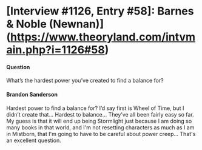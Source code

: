 # [Interview #1126, Entry #58]: Barnes & Noble (Newnan)](https://www.theoryland.com/intvmain.php?i=1126#58)

#### Question

What’s the hardest power you’ve created to find a balance for?

#### Brandon Sanderson

Hardest power to find a balance for? I’d say first is Wheel of Time, but I didn’t create that... Hardest to balance… They’ve all been fairly easy so far. My guess is that it will end up being Stormlight just because I am doing so many books in that world, and I'm not resetting characters as much as I am in Mistborn, that I'm going to have to be careful about power creep... That's an excellent question.

